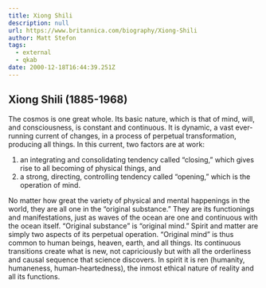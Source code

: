 ```yaml
---
title: Xiong Shili
description: null
url: https://www.britannica.com/biography/Xiong-Shili
author: Matt Stefon
tags:
  - external
  - qkab
date: 2000-12-18T16:44:39.251Z
---
```


## Xiong Shili (1885-1968)

The cosmos is one great whole. Its basic nature, which is that of mind, will, and consciousness, is constant and continuous. It is dynamic, a vast ever-running current of changes, in a process of perpetual transformation, producing all things. In this current, two factors are at work:

1. an integrating and consolidating tendency called “closing,” which gives rise to all becoming of physical things, and
2. a strong, directing, controlling tendency called “opening,” which is the operation of mind.

No matter how great the variety of physical and mental happenings in the world, they are all one in the “original substance.” They are its functionings and manifestations, just as waves of the ocean are one and continuous with the ocean itself. “Original substance” is “original mind.” Spirit and matter are simply two aspects of its perpetual operation. “Original mind” is thus common to human beings, heaven, earth, and all things. Its continuous transitions create what is new, not capriciously but with all the orderliness and causal sequence that science discovers. In spirit it is ren (humanity, humaneness, human-heartedness), the inmost ethical nature of reality and all its functions.
